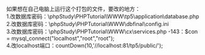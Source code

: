 如果想在自己电脑上运行这个打包的文件，要改的地方：  
1.改数据库密码：\phpStudy\PHPTutorial\WWW\tp5\application\database.php  
2.改数据库密码：\phpStudy\PHPTutorial\WWW\dbfinal\config.ini  
3.改数据库密码：\phpStudy\PHPTutorial\WWW\cx\services.php -143：$con = mysql_connect("localhost","root","root");  
4.改localhost端口：countDown(10,'//localhost:81/tp5/public/');
